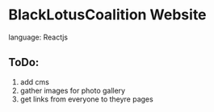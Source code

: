 # BlackLotusCoalition Website
language: Reactjs



## ToDo:
1) add cms
2) gather images for photo gallery
3) get links from everyone to theyre pages

